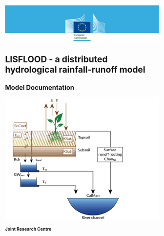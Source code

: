 ![](media/image2.png)


# LISFLOOD - a distributed hydrological rainfall-runoff model

## Model Documentation

![](media/image6-frontpage.png)


**Joint Research Centre**

